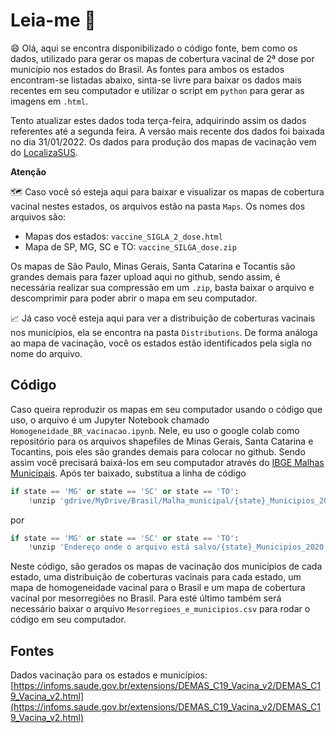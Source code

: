 # Leia-me :open_book:

:smile: Olá, aqui se encontra disponibilizado o código fonte, bem como os dados, utilizado para gerar os mapas de cobertura vacinal de 2ª dose por município nos estados do Brasil. As fontes para ambos os estados encontram-se listadas abaixo, sinta-se livre para baixar os dados mais recentes em seu computador
e utilizar o script em ```python``` para gerar as imagens em ```.html```.

Tento atualizar estes dados toda terça-feira, adquirindo assim os dados referentes até a segunda feira. A versão mais recente dos dados foi baixada no dia 31/01/2022. Os dados para produção dos mapas de vacinação vem do [LocalizaSUS](https://infoms.saude.gov.br/extensions/DEMAS_C19_Vacina_v2/DEMAS_C19_Vacina_v2.html).

**Atenção**

:world_map: Caso você só esteja aqui para baixar e visualizar os mapas de cobertura vacinal nestes estados, os arquivos estão na pasta ```Maps```. Os
nomes dos arquivos são:
- Mapas dos estados: ```vaccine_SIGLA_2_dose.html```
- Mapa de SP, MG, SC e TO: ```vaccine_SILGA_dose.zip```

Os mapas de São Paulo, Minas Gerais, Santa Catarina e Tocantis são grandes demais para fazer upload aqui no github, sendo assim, é necessária realizar sua compressão em um ```.zip```, basta baixar o arquivo e descomprimir para poder abrir o mapa em seu computador.

:chart_with_upwards_trend: Já caso você esteja aqui para ver a distribuição de coberturas vacinais nos municípios,
ela se encontra na pasta ```Distributions```. De forma análoga ao mapa de vacinação, você os estados estão identificados pela sigla no nome do arquivo.

## Código

Caso queira reproduzir os mapas em seu computador usando o código que uso, o arquivo é um Jupyter Notebook chamado ```Homogeneidade_BR_vacinacao.ipynb```. Nele, eu uso o google colab como repositório para os arquivos shapefiles de Minas Gerais, Santa Catarina e Tocantins, pois eles são grandes demais para colocar no github. Sendo assim você precisará baixá-los em seu computador através do [IBGE Malhas Municípais](https://www.ibge.gov.br/geociencias/organizacao-do-territorio/malhas-territoriais/15774-malhas.html?=&t=downloads). Após ter baixado, substitua a linha de código

```python
if state == 'MG' or state == 'SC' or state == 'TO':
    !unzip 'gdrive/MyDrive/Brasil/Malha_municipal/{state}_Municipios_2020.zip'
```

por


```python
if state == 'MG' or state == 'SC' or state == 'TO':
    !unzip 'Endereço onde o arquivo está salvo/{state}_Municipios_2020.zip'
```

Neste código, são gerados os mapas de vacinação dos municípios de cada estado, uma distribuição de coberturas vacinais para cada estado, um mapa de homogeneidade vacinal para o Brasil e um mapa de cobertura vacinal por mesorregiões no Brasil. Para esté último também será necessário baixar o arquivo ```Mesorregioes_e_municipios.csv``` para rodar o código em seu computador.

## Fontes

Dados vacinação para os estados e municípios: [https://infoms.saude.gov.br/extensions/DEMAS_C19_Vacina_v2/DEMAS_C19_Vacina_v2.html](https://infoms.saude.gov.br/extensions/DEMAS_C19_Vacina_v2/DEMAS_C19_Vacina_v2.html)

